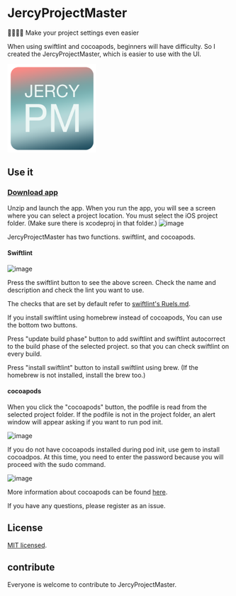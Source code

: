 # JercyProjectMaster
👩‍💻👨‍💻 Make your project settings even easier

When using swiftlint and cocoapods, beginners will have difficulty.
So I created the JercyProjectMaster, which is easier to use with the UI.

<img width="200" alt="image" src="https://github.com/JeaSungLEE/JercyProjectMaster/blob/master/JercyProjectMaster/Assets.xcassets/AppIcon.appiconset/icon-1.png">


## Use it
### [Download app](https://github.com/JeaSungLEE/JercyProjectMaster/releases/download/1.2/JercyProjectMaster.app.zip)

Unzip and launch the app.
When you run the app, you will see a screen where you can select a project location.
You must select the iOS project folder. (Make sure there is xcodeproj in that folder.)
<img width="592" alt="image" src="https://user-images.githubusercontent.com/13097922/52180597-acd73300-282b-11e9-870e-db8bb2d6c079.png">

JercyProjectMaster has two functions.
swiftlint, and cocoapods.

#### Swiftlint
<img width="800" alt="image" src="https://user-images.githubusercontent.com/13097922/52180603-c2e4f380-282b-11e9-8cdc-d7d4277e59b0.png">

Press the swiftlint button to see the above screen.
Check the name and description and check the lint you want to use.

The checks that are set by default refer to 
[swiftlint's Ruels.md](https://github.com/realm/SwiftLint/blob/master/Rules.md).

If you install swiftlint using homebrew instead of cocoapods,
You can use the bottom two buttons.

Press "update build phase" button to add swiftlint and swiftlint autocorrect to the build phase of the selected project.
so that you can check swiftlint on every build.

Press "install swiftlint" button to install swiftlint using brew. (If the homebrew is not installed, install the brew too.)

#### cocoapods
When you click the "cocoapods" button, the podfile is read from the selected project folder.
If the podfile is not in the project folder, an alert window will appear asking if you want to run pod init.

<img width="532" alt="image" src="https://user-images.githubusercontent.com/13097922/52180755-a2b63400-282d-11e9-85ad-bc69d9549c4b.png">

If you do not have cocoapods installed during pod init, use gem to install cocoadpos.
At this time, you need to enter the password because you will proceed with the sudo command.

<img width="602" alt="image" src="https://user-images.githubusercontent.com/13097922/52180904-fb3a0100-282e-11e9-842f-9fe208009e10.png">

More information about cocoapods can be found [here](https://cocoapods.org).


If you have any questions, please register as an issue.


## License
[MIT licensed](https://github.com/JeaSungLEE/JercyProjectMaster/blob/master/LICENSE).

## contribute
Everyone is welcome to contribute to JercyProjectMaster.
